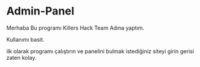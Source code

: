 # Admin-Panel

Merhaba Bu programı Killers Hack Team Adına yaptım.

Kullanımı basit.

ilk olarak programı çalıştırın ve panelini bulmak istediğiniz siteyi girin gerisi zaten kolay.
